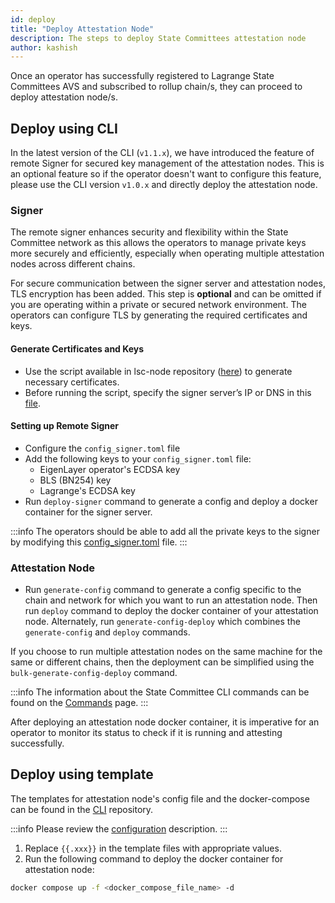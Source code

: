 ```yaml
---
id: deploy
title: "Deploy Attestation Node"
description: The steps to deploy State Committees attestation node
author: kashish
---
```


Once an operator has successfully registered to Lagrange State Committees AVS and subscribed to rollup chain/s, they can proceed to deploy attestation node/s.

## Deploy using CLI

In the latest version of the CLI (`v1.1.x`), we have introduced the feature of remote Signer for secured key management of the attestation nodes. This is an optional feature so if the operator doesn't want to configure this feature, please use the CLI version `v1.0.x` and directly deploy the attestation node.

### Signer

The remote signer enhances security and flexibility within the State Committee network as this allows the operators to manage private keys more securely and efficiently, especially when operating multiple attestation nodes across different chains.

For secure communication between the signer server and attestation nodes, TLS encryption has been added. This step is **optional** and can be omitted if you are operating within a private or secured network environment. The operators can configure TLS by generating the required certificates and keys.

#### Generate Certificates and Keys

- Use the script available in lsc-node repository ([here](https://github.com/Lagrange-Labs/lsc-node/blob/develop/testutil/vector/generator.sh)) to generate necessary  certificates. 
- Before running the script, specify the signer server’s IP or DNS in this [file](https://github.com/Lagrange-Labs/lsc-node/blob/develop/testutil/vector/ext.conf).

#### Setting up Remote Signer

- Configure the `config_signer.toml` file
- Add the following keys to your `config_signer.toml` file:
    - EigenLayer operator's ECDSA key
    - BLS (BN254) key
    - Lagrange's ECDSA key
- Run `deploy-signer` command to generate a config and deploy a docker container for the signer server.

:::info
The operators should be able to add all the private keys to the signer by modifying this [config_signer.toml](https://github.com/Lagrange-Labs/lsc-client-cli/blob/develop/config_signer.toml) file.
:::

### Attestation Node

- Run `generate-config` command to generate a config specific to the chain and network for which you want to run an attestation node. Then run `deploy` command to deploy the docker container of your attestation node. Alternately, run `generate-config-deploy` which combines the `generate-config` and `deploy` commands.


If you choose to run multiple attestation nodes on the same machine for the same or different chains, then the deployment can be simplified using the `bulk-generate-config-deploy` command.

:::info
The information about the State Committee CLI commands can be found on the [Commands](/state-committees/run-node/commands) page.
:::

After deploying an attestation node docker container, it is imperative for an operator to monitor its status to check if it is running and attesting successfully.

## Deploy using template

The templates for attestation node's config file and the docker-compose can be found in the [CLI](https://github.com/Lagrange-Labs/lsc-client-cli/tree/develop/templates) repository.

:::info
Please review the [configuration](/state-committees/run-node/configuration) description.
:::

1. Replace `{{.xxx}}` in the template files with appropriate values.
2. Run the following command to deploy the docker container for attestation node:

```bash
docker compose up -f <docker_compose_file_name> -d
```
